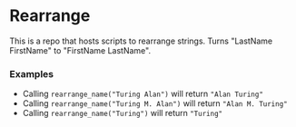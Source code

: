 Rearrange
=========

This is a repo that hosts scripts to rearrange strings. Turns "LastName FirstName" to "FirstName LastName".

### Examples
* Calling `rearrange_name("Turing Alan")` will return `"Alan Turing"`
* Calling `rearrange_name("Turing M. Alan")` will return `"Alan M. Turing"`
* Calling `rearrange_name("Turing")` will return `"Turing"`